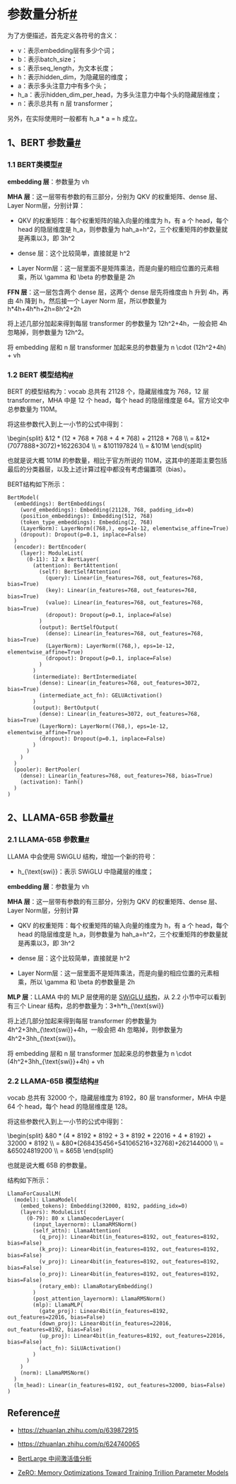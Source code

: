 <!DOCTYPE html>
<html lang="en">

<h1 id="_1">参数量分析<a class="headerlink" href="#_1" title="Permanent link">#</a></h1>
<p>为了方便描述，首先定义各符号的含义：</p>
<ul>
<li><span class="arithmatex"><span class="MathJax_Preview">v</span><script type="math/tex">v</script></span>：表示embedding层有多少个词；</li>
<li><span class="arithmatex"><span class="MathJax_Preview">b</span><script type="math/tex">b</script></span>：表示batch_size；</li>
<li><span class="arithmatex"><span class="MathJax_Preview">s</span><script type="math/tex">s</script></span>：表示seq_length，为文本长度；</li>
<li><span class="arithmatex"><span class="MathJax_Preview">h</span><script type="math/tex">h</script></span>：表示hidden_dim，为隐藏层的维度；</li>
<li><span class="arithmatex"><span class="MathJax_Preview">a</span><script type="math/tex">a</script></span>：表示多头注意力中有多个头；</li>
<li><span class="arithmatex"><span class="MathJax_Preview">h_a</span><script type="math/tex">h_a</script></span>：表示hidden_dim_per_head，为多头注意力中每个头的隐藏层维度；</li>
<li><span class="arithmatex"><span class="MathJax_Preview">n</span><script type="math/tex">n</script></span>：表示总共有 <span class="arithmatex"><span class="MathJax_Preview">n</span><script type="math/tex">n</script></span> 层 transformer；</li>
</ul>
<p>另外，在实际使用时一般都有 <span class="arithmatex"><span class="MathJax_Preview">h_a * a = h</span><script type="math/tex">h_a * a = h</script></span> 成立。</p>
<h2 id="1bert">1、BERT 参数量<a class="headerlink" href="#1bert" title="Permanent link">#</a></h2>
<h3 id="11-bert">1.1 BERT类模型<a class="headerlink" href="#11-bert" title="Permanent link">#</a></h3>
<p><strong>embedding 层</strong>：参数量为 <span class="arithmatex"><span class="MathJax_Preview">vh</span><script type="math/tex">vh</script></span></p>
<p><strong>MHA 层</strong>：这一层带有参数的有三部分，分别为 QKV 的权重矩阵、dense 层、Layer Norm层，分别计算：</p>
<ul>
<li>
<p>QKV 的权重矩阵：每个权重矩阵的输入向量的维度为 <span class="arithmatex"><span class="MathJax_Preview">h</span><script type="math/tex">h</script></span>，有 <span class="arithmatex"><span class="MathJax_Preview">a</span><script type="math/tex">a</script></span> 个 head，每个 head 的隐层维度是 <span class="arithmatex"><span class="MathJax_Preview">h_a</span><script type="math/tex">h_a</script></span>，则参数量为 <span class="arithmatex"><span class="MathJax_Preview">hah_a=h^2</span><script type="math/tex">hah_a=h^2</script></span>，三个权重矩阵的参数量就是再乘以3，即 <span class="arithmatex"><span class="MathJax_Preview">3h^2</span><script type="math/tex">3h^2</script></span></p>
</li>
<li>
<p>dense 层：这个比较简单，直接就是 <span class="arithmatex"><span class="MathJax_Preview">h^2</span><script type="math/tex">h^2</script></span></p>
</li>
<li>
<p>Layer Norm层：这一层里面不是矩阵乘法，而是向量的相应位置的元素相乘，所以 <span class="arithmatex"><span class="MathJax_Preview">\gamma</span><script type="math/tex">\gamma</script></span> 和 <span class="arithmatex"><span class="MathJax_Preview">\beta</span><script type="math/tex">\beta</script></span> 的参数量是 <span class="arithmatex"><span class="MathJax_Preview">2h</span><script type="math/tex">2h</script></span></p>
</li>
</ul>
<p><strong>FFN 层</strong>：这一层包含两个 dense 层，这两个 dense 层先将维度由 <span class="arithmatex"><span class="MathJax_Preview">h</span><script type="math/tex">h</script></span> 升到 <span class="arithmatex"><span class="MathJax_Preview">4h</span><script type="math/tex">4h</script></span>，再由 <span class="arithmatex"><span class="MathJax_Preview">4h</span><script type="math/tex">4h</script></span> 降到 <span class="arithmatex"><span class="MathJax_Preview">h</span><script type="math/tex">h</script></span>，然后接一个 Layer Norm 层，所以参数量为 <span class="arithmatex"><span class="MathJax_Preview">h*4h+4h*h+2h=8h^2+2h</span><script type="math/tex">h*4h+4h*h+2h=8h^2+2h</script></span></p>
<p>将上述几部分加起来得到每层 transformer 的参数量为 <span class="arithmatex"><span class="MathJax_Preview">12h^2+4h</span><script type="math/tex">12h^2+4h</script></span>，一般会把 <span class="arithmatex"><span class="MathJax_Preview">4h</span><script type="math/tex">4h</script></span> 忽略掉，则参数量为 <span class="arithmatex"><span class="MathJax_Preview">12h^2</span><script type="math/tex">12h^2</script></span>。</p>
<p>将 embedding 层和 <span class="arithmatex"><span class="MathJax_Preview">n</span><script type="math/tex">n</script></span> 层 transformer 加起来总的参数量为 <span class="arithmatex"><span class="MathJax_Preview">n \cdot (12h^2+4h) + vh</span><script type="math/tex">n \cdot (12h^2+4h) + vh</script></span></p>
<h3 id="12-bert">1.2 BERT 模型结构<a class="headerlink" href="#12-bert" title="Permanent link">#</a></h3>
<p>BERT 的模型结构为：vocab 总共有 21128 个，隐藏层维度为 768，12 层 transformer，MHA 中是 12 个 head，每个 head 的隐层维度是 64。官方论文中总参数量为 110M。</p>
<p>将这些参数代入到上一小节的公式中得到：</p>
<div class="arithmatex">
<div class="MathJax_Preview">\begin{split}
&amp;12 * (12 * 768 * 768 + 4 * 768) + 21128 * 768 \\
= &amp;12*(7077888+3072)+16226304 \\ 
= &amp;101197824 \\
= &amp;101M
\end{split}</div>
<script type="math/tex; mode=display">\begin{split}
&12 * (12 * 768 * 768 + 4 * 768) + 21128 * 768 \\
= &12*(7077888+3072)+16226304 \\ 
= &101197824 \\
= &101M
\end{split}</script>
</div>
<p>也就是说大概 101M 的参数量，相比于官方所说的 110M，这其中的差距主要包括最后的分类器层，以及上述计算过程中都没有考虑偏置项（bias）。</p>
<p>BERT结构如下所示：</p>
<pre><code>BertModel(
  (embeddings): BertEmbeddings(
    (word_embeddings): Embedding(21128, 768, padding_idx=0)
    (position_embeddings): Embedding(512, 768)
    (token_type_embeddings): Embedding(2, 768)
    (LayerNorm): LayerNorm((768,), eps=1e-12, elementwise_affine=True)
    (dropout): Dropout(p=0.1, inplace=False)
  )
  (encoder): BertEncoder(
    (layer): ModuleList(
      (0-11): 12 x BertLayer(
        (attention): BertAttention(
          (self): BertSelfAttention(
            (query): Linear(in_features=768, out_features=768, bias=True)
            (key): Linear(in_features=768, out_features=768, bias=True)
            (value): Linear(in_features=768, out_features=768, bias=True)
            (dropout): Dropout(p=0.1, inplace=False)
          )
          (output): BertSelfOutput(
            (dense): Linear(in_features=768, out_features=768, bias=True)
            (LayerNorm): LayerNorm((768,), eps=1e-12, elementwise_affine=True)
            (dropout): Dropout(p=0.1, inplace=False)
          )
        )
        (intermediate): BertIntermediate(
          (dense): Linear(in_features=768, out_features=3072, bias=True)
          (intermediate_act_fn): GELUActivation()
        )
        (output): BertOutput(
          (dense): Linear(in_features=3072, out_features=768, bias=True)
          (LayerNorm): LayerNorm((768,), eps=1e-12, elementwise_affine=True)
          (dropout): Dropout(p=0.1, inplace=False)
        )
      )
    )
  )
  (pooler): BertPooler(
    (dense): Linear(in_features=768, out_features=768, bias=True)
    (activation): Tanh()
  )
)
</code></pre>
<h2 id="2llama-65b">2、LLAMA-65B 参数量<a class="headerlink" href="#2llama-65b" title="Permanent link">#</a></h2>
<h3 id="21-llama-65b">2.1 LLAMA-65B 参数量<a class="headerlink" href="#21-llama-65b" title="Permanent link">#</a></h3>
<p>LLAMA 中会使用 SWiGLU 结构，增加一个新的符号：</p>
<ul>
<li><span class="arithmatex"><span class="MathJax_Preview">h_{\text{swi}}</span><script type="math/tex">h_{\text{swi}}</script></span>：表示 SWiGLU 中隐藏层的维度；</li>
</ul>
<p><strong>embedding 层</strong>：参数量为 <span class="arithmatex"><span class="MathJax_Preview">vh</span><script type="math/tex">vh</script></span></p>
<p><strong>MHA 层</strong>：这一层带有参数的有三部分，分别为 QKV 的权重矩阵、dense 层、Layer Norm层，分别计算</p>
<ul>
<li>
<p>QKV 的权重矩阵：每个权重矩阵的输入向量的维度为 <span class="arithmatex"><span class="MathJax_Preview">h</span><script type="math/tex">h</script></span>，有 <span class="arithmatex"><span class="MathJax_Preview">a</span><script type="math/tex">a</script></span> 个 head，每个 head 的隐层维度是 <span class="arithmatex"><span class="MathJax_Preview">h_a</span><script type="math/tex">h_a</script></span>，则参数量为 <span class="arithmatex"><span class="MathJax_Preview">hah_a=h^2</span><script type="math/tex">hah_a=h^2</script></span>，三个权重矩阵的参数量就是再乘以3，即 <span class="arithmatex"><span class="MathJax_Preview">3h^2</span><script type="math/tex">3h^2</script></span></p>
</li>
<li>
<p>dense 层：这个比较简单，直接就是 <span class="arithmatex"><span class="MathJax_Preview">h^2</span><script type="math/tex">h^2</script></span></p>
</li>
<li>
<p>Layer Norm层：这一层里面不是矩阵乘法，而是向量的相应位置的元素相乘，所以 <span class="arithmatex"><span class="MathJax_Preview">\gamma</span><script type="math/tex">\gamma</script></span> 和 <span class="arithmatex"><span class="MathJax_Preview">\beta</span><script type="math/tex">\beta</script></span> 的参数量是 <span class="arithmatex"><span class="MathJax_Preview">2h</span><script type="math/tex">2h</script></span></p>
</li>
</ul>
<p><strong>MLP 层</strong>：LLAMA 中的 MLP 层使用的是 <a href="/1fb1JNJ6/">SWiGLU 结构</a>，从 2.2 小节中可以看到有三个 Linear 结构，总的参数量为：<span class="arithmatex"><span class="MathJax_Preview">3*h*h_{\text{swi}}</span><script type="math/tex">3*h*h_{\text{swi}}</script></span></p>
<p>将上述几部分加起来得到每层 transformer 的参数量为 <span class="arithmatex"><span class="MathJax_Preview">4h^2+3hh_{\text{swi}}+4h</span><script type="math/tex">4h^2+3hh_{\text{swi}}+4h</script></span>，一般会把 <span class="arithmatex"><span class="MathJax_Preview">4h</span><script type="math/tex">4h</script></span> 忽略掉，则参数量为 <span class="arithmatex"><span class="MathJax_Preview">4h^2+3hh_{\text{swi}}</span><script type="math/tex">4h^2+3hh_{\text{swi}}</script></span>。</p>
<p>将 embedding 层和 <span class="arithmatex"><span class="MathJax_Preview">n</span><script type="math/tex">n</script></span> 层 transformer 加起来总的参数量为 <span class="arithmatex"><span class="MathJax_Preview">n \cdot (4h^2+3hh_{\text{swi}}+4h) + vh</span><script type="math/tex">n \cdot (4h^2+3hh_{\text{swi}}+4h) + vh</script></span></p>
<h3 id="22-llama-65b">2.2 LLAMA-65B 模型结构<a class="headerlink" href="#22-llama-65b" title="Permanent link">#</a></h3>
<p>vocab 总共有 32000 个，隐藏层维度为 8192，80 层 transformer，MHA 中是 64 个 head，每个 head 的隐层维度是 128。</p>
<p>将这些参数代入到上一小节的公式中得到：</p>
<div class="arithmatex">
<div class="MathJax_Preview">\begin{split}
&amp;80 * (4 * 8192 * 8192 + 3 * 8192 * 22016 + 4 * 8192) + 32000 * 8192 \\
= &amp;80*(268435456+541065216+32768)+262144000 \\ 
= &amp;65024819200 \\
= &amp;65B
\end{split}</div>
<script type="math/tex; mode=display">\begin{split}
&80 * (4 * 8192 * 8192 + 3 * 8192 * 22016 + 4 * 8192) + 32000 * 8192 \\
= &80*(268435456+541065216+32768)+262144000 \\ 
= &65024819200 \\
= &65B
\end{split}</script>
</div>
<p>也就是说大概 65B 的参数量。</p>
<p>结构如下所示：</p>
<pre><code>LlamaForCausalLM(
  (model): LlamaModel(
    (embed_tokens): Embedding(32000, 8192, padding_idx=0)
    (layers): ModuleList(
      (0-79): 80 x LlamaDecoderLayer(
        (input_layernorm): LlamaRMSNorm()
        (self_attn): LlamaAttention(
          (q_proj): Linear4bit(in_features=8192, out_features=8192, bias=False)
          (k_proj): Linear4bit(in_features=8192, out_features=8192, bias=False)
          (v_proj): Linear4bit(in_features=8192, out_features=8192, bias=False)
          (o_proj): Linear4bit(in_features=8192, out_features=8192, bias=False)
          (rotary_emb): LlamaRotaryEmbedding()
        )
        (post_attention_layernorm): LlamaRMSNorm()
        (mlp): LlamaMLP(
          (gate_proj): Linear4bit(in_features=8192, out_features=22016, bias=False)
          (down_proj): Linear4bit(in_features=22016, out_features=8192, bias=False)
          (up_proj): Linear4bit(in_features=8192, out_features=22016, bias=False)
          (act_fn): SiLUActivation()
        )
      )
    )
    (norm): LlamaRMSNorm()
  )
  (lm_head): Linear(in_features=8192, out_features=32000, bias=False)
)
</code></pre>
<h2 id="reference">Reference<a class="headerlink" href="#reference" title="Permanent link">#</a></h2>
<ul>
<li>
<p><a href="https://zhuanlan.zhihu.com/p/639872915">https://zhuanlan.zhihu.com/p/639872915</a></p>
</li>
<li>
<p><a href="https://zhuanlan.zhihu.com/p/624740065">https://zhuanlan.zhihu.com/p/624740065</a></p>
</li>
<li>
<p><a href="https://zhuanlan.zhihu.com/p/424180513">BertLarge 中间激活值分析</a></p>
</li>
<li>
<p><a href="https://arxiv.org/pdf/1910.02054.pdf">ZeRO: Memory Optimizations Toward Training Trillion Parameter Models</a></p>
</li>
</ul>

        
